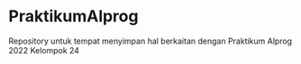 # PraktikumAlprog
Repository untuk tempat menyimpan hal berkaitan dengan Praktikum Alprog 2022 Kelompok 24
